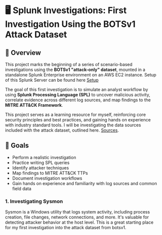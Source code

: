 # 🖥️ Splunk Investigations: First Investigation Using the BOTSv1 Attack Dataset

## 📖 Overview  
This project marks the beginning of a series of scenario-based investigations using the **BOTSv1 "attack-only" dataset**, mounted in a standalone Splunk Enterprise environment on an AWS EC2 instance. Setup of this Splunk Server can be found here [Setup](https://github.com/wilbcn/BlueTeam/blob/main/Splunk-Projects/Splunk-Enterprise-HomeLab.md)

The goal of this first investigation is to simulate an analyst workflow by using **Splunk Processing Language (SPL)** to uncover malicious activity, correlate evidence across different log sources, and map findings to the **MITRE ATT&CK Framework**.

This project serves as a learning resource for myself, reinforcing core security principles and best practices, and gaining hands on experience with industry standard tools. I will be investigating the data sources included with the attack dataset, outlined here. [Sources](https://github.com/splunk/botsv1?tab=readme-ov-file).

## 🎯 Goals

- Perform a realistic investigation
- Practice writing SPL queries
- Identify attacker techniques
- Map findings to MITRE ATT&CK TTPs
- Document investigation workflows
- Gain hands on experience and familiarity with log sources and common field data

### 1. Investigating Sysmon
Sysmon is a Windows utility that logs system activity, including process creation, file changes, network connections, and more. It's valuable for detecting attacker behavior at the host level. This is a great starting place for my first investigation into the attack dataset from botsv1. 

